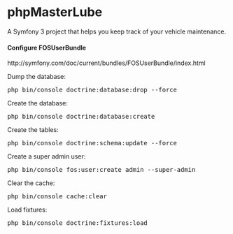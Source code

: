 phpMasterLube
=============

A Symfony 3 project that helps you keep track of your vehicle maintenance.

<h4>Configure FOSUserBundle</h4>
http://symfony.com/doc/current/bundles/FOSUserBundle/index.html
<p>
Dump the database:
    <pre>php bin/console doctrine:database:drop --force</pre>
</p>
<p>
Create the database:
    <pre>php bin/console doctrine:database:create</pre>
</p>
<p>
Create the tables:
    <pre>php bin/console doctrine:schema:update --force</pre>
</p>
<p>
Create a super admin user:
    <pre>php bin/console fos:user:create admin --super-admin</pre>
</p>
<p>
Clear the cache:
    <pre>php bin/console cache:clear</pre>
</p>
<p>
Load fixtures:
    <pre>php bin/console doctrine:fixtures:load</pre>
</p>

